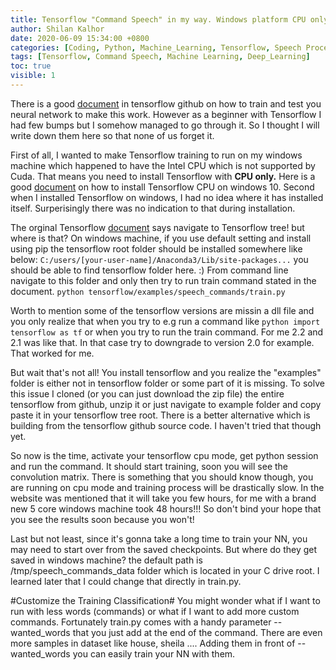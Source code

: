 ```yaml
---
title: Tensorflow "Command Speech" in my way. Windows platform CPU only
author: Shilan Kalhor
date: 2020-06-09 15:34:00 +0800
categories: [Coding, Python, Machine_Learning, Tensorflow, Speech Processing]
tags: [Tensorflow, Command Speech, Machine Learning, Deep_Learning]
toc: true
visible: 1
---
```


There is a good [document](https://github.com/tensorflow/docs/blob/master/site/en/r1/tutorials/sequences/audio_recognition.md) in tensorflow github on how to train and test you neural network to make this work. However as a beginner with Tensorflow I had few bumps but I somehow managed to go through it. So I thought I will write down them here so that none of us forget it.

First of all, I wanted to make Tensorflow training to run on my windows machine which happened to have the Intel CPU which is not supported by Cuda.
That means you need to install Tensorflow with **CPU only.** Here is a good [document](https://medium.com/@teavanist/install-tensorflow-cpu-on-windows-10-4acbec6a71b7) on how to install Tensorflow CPU on windows 10.
Second when I installed Tensorflow on windows, I had no idea where it has installed itself. Surperisingly there was no indication to that during installation. 

The orginal Tensorflow [document](https://github.com/tensorflow/docs/blob/master/site/en/r1/tutorials/sequences/audio_recognition.md) says navigate to Tensorflow tree! but where is that?
On windows machine, if you use default setting and install using pip the tensorflow root folder should be installed somewhere like below:
`C:/users/[your-user-name]/Anaconda3/Lib/site-packages...` you should be able to find tensorflow folder here. :)
From command line navigate to this folder and only then try to run train command stated in the document.
`python tensorflow/examples/speech_commands/train.py`

Worth to mention some of the tensorflow versions are missin a dll file and you only realize that when you try to e.g run
a command like `python import tensorflow as tf` or when you try to run the train command.
For me 2.2 and 2.1 was like that. In that case try to downgrade to version 2.0 for example. That worked for me.

But wait that's not all! You install tensorflow and you realize the "examples" folder is either not in tensorflow folder or some part of it is missing.
To solve this issue I cloned (or you can just download the zip file) the entire tensorflow from github, unzip it or just navigate to example folder and copy paste it in your tensorflow tree root. 
There is a better alternative which is building from the tensorflow github source code. I haven't tried that though yet.

So now is the time, activate your tensorflow cpu mode, get python session and run the command. It should start training, soon you will see the convolution matrix. 
There is something that you should know though, you are running on cpu mode and training process will be drastically slow.
In the website was mentioned that it will take you few hours, for me with a brand new 5 core windows machine took 48 hours!!!
So don't bind your hope that you see the results soon because you won't!

Last but not least, since it's gonna take a long time to train your NN, you may need to start over from the saved checkpoints. But where do they get saved in windows machine? the default path is /tmp/speech_commands_data folder which is located in your C drive root. I learned later that I could change that directly in train.py.

#Customize the Training Classification#
You might wonder what if I want to run with less words (commands) or what if I want to add more custom commands.
Fortunately train.py comes with a handy parameter --wanted_words that you just add at the end of the command. There are even more samples in dataset like house, sheila .... Adding them in front of --wanted_words you can easily train your NN with them.
